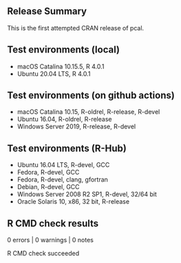
## Release Summary

This is the first attempted CRAN release of pcal.

## Test environments (local)

* macOS Catalina 10.15.5, R 4.0.1
* Ubuntu 20.04 LTS, R 4.0.1

## Test environments (on github actions)

* macOS Catalina 10.15, R-oldrel, R-release, R-devel  
* Ubuntu 16.04, R-oldrel, R-release
* Windows Server 2019, R-release, R-devel  

## Test environments (R-Hub)

* Ubuntu 16.04 LTS, R-devel, GCC
* Fedora, R-devel, GCC
* Fedora, R-devel, clang, gfortran
* Debian, R-devel, GCC
* Windows Server 2008 R2 SP1, R-devel, 32/64 bit
* Oracle Solaris 10, x86, 32 bit, R-release

## R CMD check results

0 errors | 0 warnings | 0 notes

R CMD check succeeded

